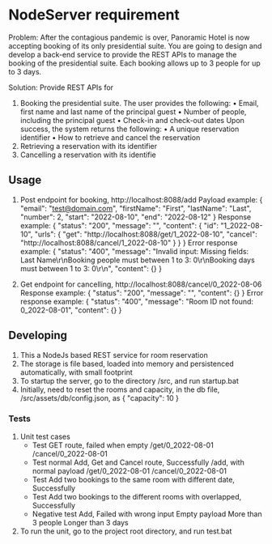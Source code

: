 # NodeServer requirement

Problem:
    After the contagious pandemic is over, Panoramic Hotel is now accepting booking of its only
    presidential suite. You are going to design and develop a back-end service to provide the REST APIs to
    manage the booking of the presidential suite. Each booking allows up to 3 people for up to 3 days.

Solution: Provide REST APIs for
1. Booking the presidential suite. The user provides the following:
    • Email, first name and last name of the principal guest
    • Number of people, including the principal guest
    • Check-in and check-out dates
    Upon success, the system returns the following:
    • A unique reservation identifier
    • How to retrieve and cancel the reservation
2. Retrieving a reservation with its identifier
3. Cancelling a reservation with its identifie

## Usage

1. Post endpoint for booking, http://localhost:8088/add
    Payload example:
        {
            "email": "test@domain.com",
            "firstName": "First",
            "lastName": "Last",
            "number": 2,
            "start": "2022-08-10",
            "end": "2022-08-12"
        }
    Response example:
        {
            "status": "200",
            "message": "",
            "content":    {
                "id": "1_2022-08-10",
                "urls":       {
                    "get": "http://localhost:8088/get/1_2022-08-10",
                    "cancel": "http://localhost:8088/cancel/1_2022-08-10"
                }
            }
        }
    Error response example:
        {
            "status": "400",
            "message": "Invalid input: Missing fields: Last Name\r\nBooking people must between 1 to 3: 0\r\nBooking days must between 1 to 3: 0\r\n",
            "content": {}
        }    

3. Get endpoint for cancelling, http://localhost:8088/cancel/0_2022-08-06
    Response example:
        {
            "status": "200",
            "message": "",
            "content": {}
        }
    Error response example:
        {
            "status": "400",
            "message": "Room ID not found: 0_2022-08-01",
            "content": {}
        }

## Developing

1. This a NodeJs based REST service for room reservation
2. The storage is file based, loaded into memory and persistenced automatically, with small footprint
3. To startup the server, go to the directory /src, and run
    startup.bat
4. Initially, need to reset the rooms and capacity, in the db file, /src/assets/db/config.json, as
    {
        "capacity": 10
    }

### Tests

1. Unit test cases
    - Test GET route, failed when empty
        /get/0_2022-08-01
        /cancel/0_2022-08-01
    - Test normal Add, Get and Cancel route, Successfully
        /add, with normal payload
        /get/0_2022-08-01
        /cancel/0_2022-08-01
    - Test Add two bookings to the same room with different date, Successfully
    - Test Add two bookings to the different rooms with overlapped, Successfully
    - Negative test Add, Failed with wrong input
        Empty payload
        More than 3 people
        Longer than 3 days
2. To run the unit, go to the project root directory, and run
    test.bat

